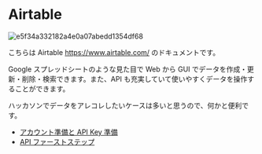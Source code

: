 # Airtable

![e5f34a332182a4e0a07abedd1354df68](https://i.gyazo.com/e5f34a332182a4e0a07abedd1354df68.png)

こちらは Airtable https://www.airtable.com/ のドキュメントです。

Google スプレッドシートのような見た目で Web から GUI でデータを作成・更新・削除・検索できます。また、API も充実していて使いやすくデータを操作することができます。

ハッカソンでデータをアレコレしたいケースは多いと思うので、何かと便利です。

- [アカウント準備と API Key 準備](00-preparation.md)
- [API ファーストステップ](01-api-firststep.md)